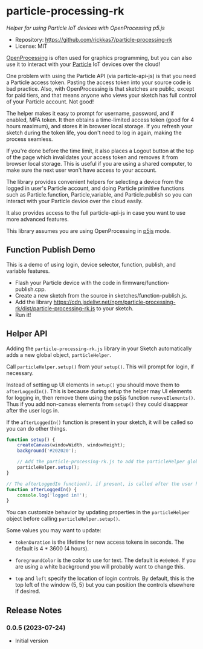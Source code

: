 # particle-processing-rk

*Helper for using Particle IoT devices with OpenProcessing p5.js*

- Repository: https://github.com/rickkas7/particle-processing-rk
- License: MIT

[OpenProcessing](https://openprocessing.org/) is often used for graphics programming, but you can also use it to interact with your [Particle](https://particle.io/) IoT devices over the cloud!

One problem with using the Particle API (via particle-api-js) is that you need a Particle access token. Pasting the access token into your source code is bad practice. Also, with OpenProcessing is that sketches are public, except for paid tiers, and that means anyone who views your sketch has full control of your Particle account. Not good!

The helper makes it easy to prompt for username, password, and if enabled, MFA token. It then obtains a time-limited access token (good for 4 hours maximum), and stores it in browser local storage. If you refresh your sketch during the token life, you don't need to log in again, making the process seamless.

If you're done before the time limit, it also places a Logout button at the top of the page which invalidates your access token and removes it from browser local storage. This is useful if you are using a shared computer, to make sure the next user won't have access to your account.

The library provides convenient helpers for selecting a device from the logged in user's Particle account, and doing Particle primitive functions such as Particle.function, Particle,variable, and Particle.publish so you can interact with your Particle device over the cloud easily.

It also provides access to the full particle-api-js in case you want to use more advanced features.

This library assumes you are using OpenProcessing in [p5js](https://p5js.org/reference/) mode.

## Function Publish Demo

This is a demo of using login, device selector, function, publish, and variable features.

- Flash your Particle device with the code in firmware/function-publish.cpp.
- Create a new sketch from the source in sketches/function-publish.js.
- Add the library https://cdn.jsdelivr.net/npm/particle-processing-rk/dist/particle-processing-rk.js to your sketch.
- Run it!


## Helper API

Adding the `particle-processing-rk.js` library in your Sketch automatically adds a new global object, `particleHelper`.

Call `particleHelper.setup()` from your `setup()`. This will prompt for login, if necessary.

Instead of setting up UI elements in `setup()` you should move them to `afterLoggedIn()`. This is because during setup the helper may UI elements for logging in, then remove them using the ps5js function `removeElements()`. Thus if you add non-canvas elements from `setup()` they could disappear after the user logs in.

If the `afterLoggedIn()` function is present in your sketch, it will be called so you can do other things.

```js
function setup() {
    createCanvas(windowWidth, windowHeight);
    background('#202020');

    // Add the particle-processing-rk.js to add the particleHelper global object
    particleHelper.setup();
}

// The afterLoggedIn function(), if present, is called after the user has logged in
function afterLoggedIn() {
    console.log('logged in!');
}
```

You can customize behavior by updating properties in the `particleHelper` object before calling `particleHelper.setup()`.

Some values you may want to update:

- `tokenDuration` is the lifetime for new access tokens in seconds. The default is 4 * 3600 (4 hours).

- `foregroundColor` is the color to use for text. The default is `#e0e0e0`. If you are using a white background you will probably want to change this.

- `top` and `left` specify the location of login controls. By default, this is the top left of the window (5, 5) but you can position the controls elsewhere if desired.


## Release Notes

### 0.0.5 (2023-07-24)

- Initial version
